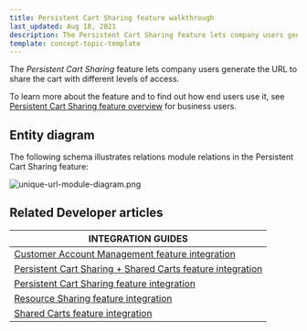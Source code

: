 ```yaml
---
title: Persistent Cart Sharing feature walkthrough
last_updated: Aug 18, 2021
description: The Persistent Cart Sharing feature lets company users generate the URL to share the cart with different levels of access.
template: concept-topic-template
---
```


The _Persistent Cart Sharing_ feature lets company users generate the URL to share the cart with different levels of access.


To learn more about the feature and to find out how end users use it, see [Persistent Cart Sharing feature overview](/docs/scos/user/features/{{page.version}}/persistent-cart-sharing-feature-overview.html) for business users.


## Entity diagram

The following schema illustrates relations module relations in the Persistent Cart Sharing feature:

<div class="width-100">

![unique-url-module-diagram.png](https://spryker.s3.eu-central-1.amazonaws.com/docs/Features/Shopping+Cart/Unique+URL+per+Cart+for+Easy+Sharing/unique-url-module-diagram.png)

</div>


## Related Developer articles

| INTEGRATION GUIDES  |
|---|
| [Customer Account Management feature integration](/docs/scos/dev/feature-integration-guides/{{page.version}}/glue-api/glue-api-customer-account-management-feature-integration.html) |
| [Persistent Cart Sharing + Shared Carts feature integration](/docs/scos/dev/feature-integration-guides/{{page.version}}/persistent-cart-sharing-shared-carts-feature-integration.html) |
| [Persistent Cart Sharing feature integration](/docs/scos/dev/feature-integration-guides/{{page.version}}/persistent-cart-sharing-feature-integration.html) |
| [Resource Sharing feature integration](/docs/scos/dev/feature-integration-guides/{{page.version}}/resource-sharing-feature-integration.html) |
| [Shared Carts feature integration](/docs/scos/dev/feature-integration-guides/{{page.version}}/shared-carts-feature-integration.html) |
